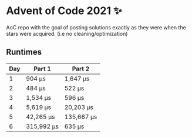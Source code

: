 # Advent of Code 2021 ✨

AoC repo with the goal of posting solutions exactly as they were when the stars were acquired. (i.e no cleaning/optimization)

## Runtimes
|   Day | Part 1     | Part 2     |
|-------|------------|------------|
|     1 | 904 µs     | 1,647 µs   |
|     2 | 484 µs     | 522 µs     |
|     3 | 1,534 µs   | 596 µs     |
|     4 | 5,619 µs   | 20,203 µs  |
|     5 | 42,265 µs  | 135,667 µs |
|     6 | 315,992 µs | 635 µs     |